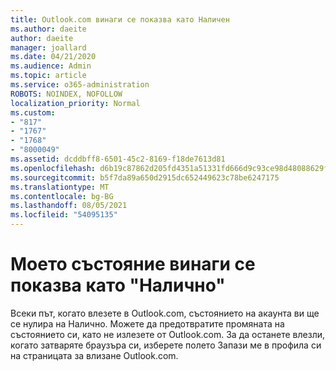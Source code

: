 ```yaml
---
title: Outlook.com винаги се показва като Наличен
ms.author: daeite
author: daeite
manager: joallard
ms.date: 04/21/2020
ms.audience: Admin
ms.topic: article
ms.service: o365-administration
ROBOTS: NOINDEX, NOFOLLOW
localization_priority: Normal
ms.custom:
- "817"
- "1767"
- "1768"
- "8000049"
ms.assetid: dcddbff8-6501-45c2-8169-f18de7613d81
ms.openlocfilehash: d6b19c87862d205fd4351a51331fd666d9c93ce98d48088629f054fe22b68c53
ms.sourcegitcommit: b5f7da89a650d2915dc652449623c78be6247175
ms.translationtype: MT
ms.contentlocale: bg-BG
ms.lasthandoff: 08/05/2021
ms.locfileid: "54095135"
---
```

# <a name="my-status-always-shows-as-available"></a>Моето състояние винаги се показва като "Налично"

Всеки път, когато влезете в Outlook.com, състоянието на акаунта ви ще се нулира на Налично. Можете да предотвратите промяната на състоянието си, като не излезете от Outlook.com. За да останете влезли, когато  затваряте браузъра си, изберете полето Запази ме в профила си на страницата за влизане Outlook.com.
